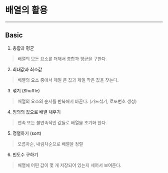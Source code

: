 # 배열의 활용

---

## Basic

1. 총합과 평균
> 배열의 모든 요소를 더해서 총합과 평균을 구한다.

2. 최대값과 최소값
> 배열의 요소 중에서 제일 큰 값과 제일 작은 값을 찾는다.

3. 섞기 (Shuffle)
> 배열의 요소의 순서를 반복해서 바꾼다. (카드섞기, 로또번호 생성)

4. 임의의 값으로 배열 채우기
> 연속 또는 불연속적인 값들로 배열을 초기화 한다.

5. 정렬하기 (sort)
> 오름차순, 내림차순으로 배열을 정렬

6. 빈도수 구하기
> 배열에 어떤 값이 몇 개 저장되어 있는지 세어서 보여준다.